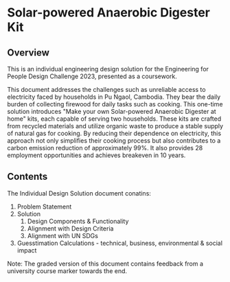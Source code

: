# Solar-powered Anaerobic Digester Kit

## Overview
This is an individual engineering design solution for the Engineering for People Design Challenge 2023, presented as a coursework.

This document addresses the challenges such as unreliable access to electricity faced by households in Pu Ngaol, Cambodia. They bear the daily burden of collecting firewood for daily tasks such as cooking. This one-time solution introduces "Make your own Solar-powered Anaerobic Digester at home" kits, each capable of serving two households. These kits are crafted from recycled materials and utilize organic waste to produce a stable supply of natural gas for cooking. By reducing their dependence on electricity, this approach not only simplifies their cooking process but also contributes to a carbon emission reduction of approximately 99%. It also provides 28 employment opportunities and achieves breakeven in 10 years.


## Contents 
The Individual Design Solution document conatins:
1. Problem Statement
2. Solution
   1. Design Components & Functionality
   2. Alignment with Design Criteria
   3. Alignment with UN SDGs
3. Guesstimation Calculations - technical, business, environmental & social impact

Note: The graded version of this document contains feedback from a university course marker towards the end.
